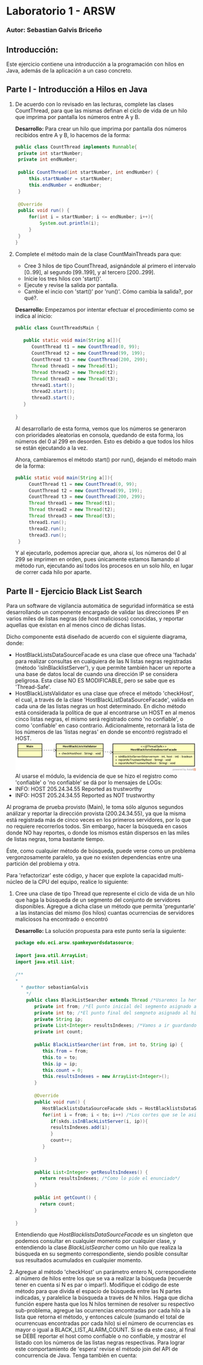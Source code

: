 # Laboratorio 1 - ARSW
### Autor: Sebastian Galvis Briceño
## Introducción:
Este ejercicio contiene una introducción a la programación con hilos en Java, además de la aplicación a un caso concreto.

## Parte I - Introducción a Hilos en Java
1. De acuerdo con lo revisado en las lecturas, complete las clases CountThread, para que las mismas definan el ciclo de vida de un hilo que imprima por pantalla los números entre A y B.

   **Desarrollo:** Para crear un hilo que imprima por pantalla dos números recibidos entre A y B, lo hacemos de la forma:

   ```java
   public class CountThread implements Runnable{
    private int startNumber;
    private int endNumber;

    public CountThread(int startNumber, int endNumber) {
        this.startNumber = startNumber;
        this.endNumber = endNumber;
    }

    @Override
    public void run() {
        for(int i = startNumber; i <= endNumber; i++){
            System.out.println(i);
        }
    }
   }
   ```



2. Complete el método main de la clase CountMainThreads para que:
   - Cree 3 hilos de tipo CountThread, asignándole al primero el intervalo [0..99], al segundo [99..199], y al tercero [200..299].
   - Inicie los tres hilos con 'start()'.
   - Ejecute y revise la salida por pantalla.
   - Cambie el incio con 'start()' por 'run()'. Cómo cambia la salida?, por qué?.
   
   **Desarrollo:** Empezamos por intentar efectuar el procedimiento como se indica al inicio:
   ```java
   public class CountThreadsMain {

      public static void main(String a[]){
         CountThread t1 = new CountThread(0, 99);
         CountThread t2 = new CountThread(99, 199);
         CountThread t3 = new CountThread(200, 299);
         Thread thread1 = new Thread(t1);
         Thread thread2 = new Thread(t2);
         Thread thread3 = new Thread(t3);
         thread1.start();
         thread2.start();
         thread3.start();
      }

   }
   ```
   Al desarrollarlo de esta forma, vemos que los números se generaron con prioridades aleatorias en consola, quedando de esta forma, los números del 0 al 299 en desorden. Esto es debido a que todos los hilos se están ejecutando a la vez.
   
   Ahora, cambiaremos el método start() por run(), dejando el método main de la forma:
   ```java
   public static void main(String a[]){
        CountThread t1 = new CountThread(0, 99);
        CountThread t2 = new CountThread(99, 199);
        CountThread t3 = new CountThread(200, 299);
        Thread thread1 = new Thread(t1);
        Thread thread2 = new Thread(t2);
        Thread thread3 = new Thread(t3);
        thread1.run();
        thread2.run();
        thread3.run();
    }
   ```
   Y al ejecutarlo, podemos apreciar que, ahora sí, los números del 0 al 299 se imprimen en orden, pues únicamente estamos llamando al método run, ejecutando así todos los procesos en un solo hilo, en lugar de correr cada hilo por aparte.

## Parte II - Ejercicio Black List Search
Para un software de vigilancia automática de seguridad informática se está desarrollando un componente encargado de validar las direcciones IP en varios miles de listas negras (de host maliciosos) conocidas, y reportar aquellas que existan en al menos cinco de dichas listas.

Dicho componente está diseñado de acuerdo con el siguiente diagrama, donde:
* HostBlackListsDataSourceFacade es una clase que ofrece una 'fachada' para realizar consultas en cualquiera de las N listas negras registradas (método 'isInBlacklistServer'), y que permite también hacer un reporte a una base de datos local de cuando una dirección IP se considera peligrosa. Esta clase NO ES MODIFICABLE, pero se sabe que es 'Thread-Safe'.
* HostBlackListsValidator es una clase que ofrece el método 'checkHost', el cual, a través de la clase 'HostBlackListDataSourceFacade', valida en cada una de las listas negras un host determinado. En dicho método está considerada la política de que al encontrarse un HOST en al menos cinco listas negras, el mismo será registrado como 'no confiable', o como 'confiable' en caso contrario. Adicionalmente, retornará la lista de los números de las 'listas negras' en donde se encontró registrado el HOST.
![Model.png](img/Model.png)
  Al usarse el módulo, la evidencia de que se hizo el registro como 'confiable' o 'no confiable' se dá por lo mensajes de LOGs:
* INFO: HOST 205.24.34.55 Reported as trustworthy 
* INFO: HOST 205.24.34.55 Reported as NOT trustworthy

Al programa de prueba provisto (Main), le toma sólo algunos segundos análizar y reportar la dirección provista (200.24.34.55), ya que la misma está registrada más de cinco veces en los primeros servidores, por lo que no requiere recorrerlos todos. Sin embargo, hacer la búsqueda en casos donde NO hay reportes, o donde los mismos están dispersos en las miles de listas negras, toma bastante tiempo. 

Éste, como cualquier método de búsqueda, puede verse como un problema vergonzosamente paralelo, ya que no existen dependencias entre una partición del problema y otra. 

Para 'refactorizar' este código, y hacer que explote la capacidad multi-núcleo de la CPU del equipo, realice lo siguiente:
1. Cree una clase de tipo Thread que represente el ciclo de vida de un hilo que haga la búsqueda de un segmento del conjunto de servidores disponibles. Agregue a dicha clase un método que permita 'preguntarle' a las instancias del mismo (los hilos) cuantas ocurrencias de servidores maliciosos ha encontrado o encontró

   **Desarrollo:** La solución propuesta para este punto sería la siguiente:
   ``` java
   package edu.eci.arsw.spamkeywordsdatasource;
   
   import java.util.ArrayList;
   import java.util.List;
   
   /**
   *
     * @author sebastianGalvis
       */
       public class BlackListSearcher extends Thread /*Usaremos la herencia en lugar de la implementación de la interfaz, pues así lo solicita el ejercicio*/{
          private int from; /*El punto inicial del segmento asignado al hilo*/
          private int to; /*El punto final del semgneto asignado al hilo*/
          private String ip;
          private List<Integer> resultsIndexes; /*Vamos a ir guardando los índices de aquellas blacklist que reportaron la ip*/
          private int count;
   
          public BlackListSearcher(int from, int to, String ip) {
             this.from = from;
             this.to = to;
             this.ip = ip;
             this.count = 0;
             this.resultsIndexes = new ArrayList<Integer>();
          }
   
          @Override
          public void run() {
             HostBlacklistsDataSourceFacade skds = HostBlacklistsDataSourceFacade.getInstance(); /* Por la forma en que se usa en Main, podemos interpretar que es un singleton que podemos consultar en cualquier momento */
             for(int i = from; i < to; i++) /*Los cortes que se le asignarán a cada hilo*/ {
                if(skds.isInBlackListServer(i, ip)){
                resultsIndexes.add(i);
                }
                count++;
             }
      
          }
   
          public List<Integer> getResultsIndexes() {
            return resultsIndexes; /*Como lo pide el enunciado*/
          }
      
          public int getCount() {
            return count;
          }
   
   }
   ```
   Entendiendo que *HostBlacklistsDataSourceFacade* es un singleton que podemos consultar en cualquier momento por cualquier clase, y entendiendo la clase *BlackListSearcher* como un hilo que realiza la búsqueda en su segmento correspondiente, siendo posible consultar sus resultados acumulados en cualquier momento.


2. Agregue al método 'checkHost' un parámetro entero N, correspondiente al número de hilos entre los que se va a realizar la búsqueda (recuerde tener en cuenta si N es par o impar!). Modifique el código de este método para que divida el espacio de búsqueda entre las N partes indicadas, y paralelice la búsqueda a través de N hilos. Haga que dicha función espere hasta que los N hilos terminen de resolver su respectivo sub-problema, agregue las ocurrencias encontradas por cada hilo a la lista que retorna el método, y entonces calcule (sumando el total de ocurrencuas encontradas por cada hilo) si el número de ocurrencias es mayor o igual a BLACK_LIST_ALARM_COUNT. Si se da este caso, al final se DEBE reportar el host como confiable o no confiable, y mostrar el listado con los números de las listas negras respectivas. Para lograr este comportamiento de 'espera' revise el método join del API de concurrencia de Java. Tenga también en cuenta:
